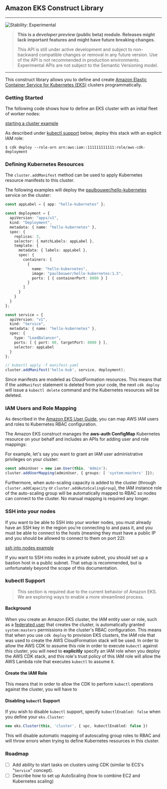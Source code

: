 ## Amazon EKS Construct Library
<!--BEGIN STABILITY BANNER-->

---

![Stability: Experimental](https://img.shields.io/badge/stability-Experimental-important.svg?style=for-the-badge)

> **This is a _developer preview_ (public beta) module. Releases might lack important features and might have
> future breaking changes.**
>
> This API is still under active development and subject to non-backward
> compatible changes or removal in any future version. Use of the API is not recommended in production
> environments. Experimental APIs are not subject to the Semantic Versioning model.

---
<!--END STABILITY BANNER-->

This construct library allows you to define and create [Amazon Elastic Container
Service for Kubernetes (EKS)](https://aws.amazon.com/eks/) clusters
programmatically.

### Getting Started

The following code shows how to define an EKS cluster with an initial fleet of
worker nodes:

[starting a cluster example](test/integ.eks-cluster.lit.ts)

As described under [kubectl support](#kubectl-support) below, deploy this stack
with an explicit IAM role:

```console
$ cdk deploy --role-arn arn:aws:iam::111111111111:role/aws-cdk-deployment
```

### Defining Kubernetes Resources

The `cluster.addManifest` method can be used to apply Kubernetes resource
manifests to this cluster.

The following examples will deploy the [paulbouwer/hello-kubernetes](https://github.com/paulbouwer/hello-kubernetes)
service on the cluster:

```ts
const appLabel = { app: "hello-kubernetes" };

const deployment = {
  apiVersion: "apps/v1",
  kind: "Deployment",
  metadata: { name: "hello-kubernetes" },
  spec: {
    replicas: 3,
    selector: { matchLabels: appLabel },
    template: {
      metadata: { labels: appLabel },
      spec: {
        containers: [
          {
            name: "hello-kubernetes",
            image: "paulbouwer/hello-kubernetes:1.5",
            ports: [ { containerPort: 8080 } ]
          }
        ]
      }
    }
  }
};

const service = {
  apiVersion: "v1",
  kind: "Service",
  metadata: { name: "hello-kubernetes" },
  spec: {
    type: "LoadBalancer",
    ports: [ { port: 80, targetPort: 8080 } ],
    selector: appLabel
  }
};

// kubectl apply -f manifest.yaml
cluster.addManifest('hello-kub', service, deployment);
```

Since manifests are modeled as CloudFormation resources. This means that if the
`addManifest` statement is deleted from your code, the next `cdk deploy` will
issue a `kubectl delete` command and the Kubernetes resources will be deleted.

### IAM Users and Role Mapping

As described in the [Amazon EKS User Guide](https://docs.aws.amazon.com/en_us/eks/latest/userguide/add-user-role.html),
you can map AWS IAM users and roles to Kubernetes RBAC configuration.

The Amazon EKS construct manages the **aws-auth ConfigMap** Kubernetes resource
on your behalf and includes an APIs for adding user and role mappings:

For example, let's say you want to grant an IAM user administrative
privileges on your cluster:

```ts
const adminUser = new iam.User(this, 'Admin');
cluster.addUserMapping(adminUser, { groups: [ 'system:masters' ]});
```

Furthermore, when auto-scaling capacity is added to the cluster (through
`cluster.addCapacity` or `cluster.addAutoScalingGroup`), the IAM instance role
of the auto-scaling group will be automatically mapped to RBAC so nodes can
connect to the cluster. No manual mapping is required any longer.

### SSH into your nodes

If you want to be able to SSH into your worker nodes, you must already
have an SSH key in the region you're connecting to and pass it, and you must
be able to connect to the hosts (meaning they must have a public IP and you
should be allowed to connect to them on port 22):

[ssh into nodes example](test/example.ssh-into-nodes.lit.ts)

If you want to SSH into nodes in a private subnet, you should set up a
bastion host in a public subnet. That setup is recommended, but is
unfortunately beyond the scope of this documentation.

### kubectl Support

> This section is required due to the current behavior of Amazon EKS. We are
> exploring ways to enable a more streamlined process.

#### Background

When you create an Amazon EKS cluster, the IAM entity user or role, such as a
[federated user](https://docs.aws.amazon.com/IAM/latest/UserGuide/id_roles_providers.html)
that creates the cluster, is automatically granted `system:masters` permissions
in the cluster's RBAC configuration. This means that when you use `cdk deploy`
to provision EKS clusters, the IAM role that was used to create the AWS
CloudFormation stack will be used. In order to allow the AWS CDK to assume this
role in order to execute `kubectl` against this cluster, you will need to
**explicitly** specify an IAM role when you deploy the AWS CDK stack,
and this role's trust policy of this IAM role will allow the AWS Lambda role
that executes `kubectl` to assume it.

#### Create the IAM Role

This means that in order to allow the CDK to perform `kubectl` operations
against the cluster, you will have to


#### Disabling `kubectl` Support

If you wish to disable `kubectl` support, specify `kubectlEnabled: false` when
you define your `eks.Cluster`:

```ts
new eks.Cluster(this, 'cluster', { vpc, kubectlEnabled: false })
```

This will disable automatic mapping of autoscaling group roles to RBAC and will
throw errors when trying to define Kubernetes resources in this cluster.

### Roadmap

- [ ] Add ability to start tasks on clusters using CDK (similar to ECS's "`Service`" concept).
- [ ] Describe how to set up AutoScaling (how to combine EC2 and Kubernetes scaling)